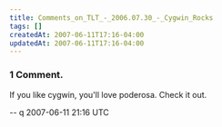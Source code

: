 ```yaml
---
title: Comments_on_TLT_-_2006.07.30_-_Cygwin_Rocks
tags: []
createdAt: 2007-06-11T17:16-04:00
updatedAt: 2007-06-11T17:16-04:00
---
```


### 1 Comment.
If you like cygwin, you'll love poderosa. Check it out.

-- q 2007-06-11 21:16 UTC


